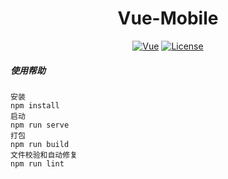 <h1  align="center">Vue-Mobile</h1>

<p align="center">
    <a href="https://github.com/vuejs/vue"><img src="https://img.shields.io/badge/Vue-2.x-brightgreen.svg" alt="Vue"></a>
  <a href="https://mit-license.org"><img src="https://img.shields.io/github/license/mashape/apistatus.svg" alt="License"></a>
</p>

##### 使用帮助

```shell
安装
npm install
启动
npm run serve
打包
npm run build
文件校验和自动修复
npm run lint
```